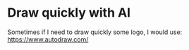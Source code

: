 # Draw quickly with AI
Sometimes if I need to draw quickly some logo, I would use: https://www.autodraw.com/
